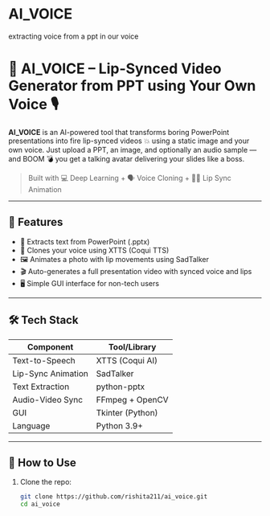 # AI_VOICE
extracting voice from a ppt in our voice 
# 🤖 AI_VOICE – Lip-Synced Video Generator from PPT using Your Own Voice 🎙️

**AI_VOICE** is an AI-powered tool that transforms boring PowerPoint presentations into fire lip-synced videos 💥 using a static image and your own voice. Just upload a PPT, an image, and optionally an audio sample — and BOOM 💣 you get a talking avatar delivering your slides like a boss.

> Built with 💻 Deep Learning + 🗣️ Voice Cloning + 😮‍💨 Lip Sync Animation

---

## 🌟 Features

- 📝 Extracts text from PowerPoint (.pptx)
- 🧠 Clones your voice using XTTS (Coqui TTS)
- 🖼️ Animates a photo with lip movements using SadTalker
- 🎬 Auto-generates a full presentation video with synced voice and lips
- 🖥️ Simple GUI interface for non-tech users

---

## 🛠️ Tech Stack

| Component              | Tool/Library                  |
|------------------------|-------------------------------|
| Text-to-Speech         | XTTS (Coqui AI)               |
| Lip-Sync Animation     | SadTalker                     |
| Text Extraction        | python-pptx                   |
| Audio-Video Sync       | FFmpeg + OpenCV               |
| GUI                    | Tkinter (Python)              |
| Language               | Python 3.9+                   |

---



## 🚀 How to Use

1. Clone the repo:
   ```bash
   git clone https://github.com/rishita211/ai_voice.git
   cd ai_voice

